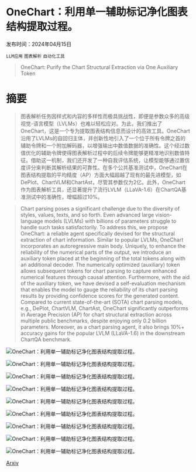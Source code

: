 # OneChart：利用单一辅助标记净化图表结构提取过程。

发布时间：2024年04月15日

`LLM应用` `图表解析` `自动化工具`

> OneChart: Purify the Chart Structural Extraction via One Auxiliary Token

# 摘要

> 图表解析任务因样式和内容的多样性而极具挑战性，即便是参数众多的高级视觉-语言模型（LVLMs）也难以轻松应对。为此，我们推出了OneChart，这是一个专为提取图表结构信息而设计的高效工具。OneChart沿用了LVLMs的自回归主体，并创新性地引入了一个位于所有令牌之首的辅助令牌和一个附加解码器，以增强输出中数值数据的准确性。这个经过数值优化的辅助令牌使得图表解析过程中的后续令牌能够更精准地识别数值特征。借助这一机制，我们还开发了一种自我评估系统，让模型能够通过置信度评分来判断其解析结果的可靠性。在多个公共基准测试中，OneChart在图表结构提取的平均精度（AP）方面大幅超越了现有的最先进模型，如DePlot、ChartVLM和ChartAst，尽管其参数仅为2亿。此外，OneChart作为图表解析工具，还显著提升了流行LVLM（LLaVA-1.6）在ChartQA基准测试中的准确性，增幅超过10%。

> Chart parsing poses a significant challenge due to the diversity of styles, values, texts, and so forth. Even advanced large vision-language models (LVLMs) with billions of parameters struggle to handle such tasks satisfactorily. To address this, we propose OneChart: a reliable agent specifically devised for the structural extraction of chart information. Similar to popular LVLMs, OneChart incorporates an autoregressive main body. Uniquely, to enhance the reliability of the numerical parts of the output, we introduce an auxiliary token placed at the beginning of the total tokens along with an additional decoder. The numerically optimized (auxiliary) token allows subsequent tokens for chart parsing to capture enhanced numerical features through causal attention. Furthermore, with the aid of the auxiliary token, we have devised a self-evaluation mechanism that enables the model to gauge the reliability of its chart parsing results by providing confidence scores for the generated content. Compared to current state-of-the-art (SOTA) chart parsing models, e.g., DePlot, ChartVLM, ChartAst, OneChart significantly outperforms in Average Precision (AP) for chart structural extraction across multiple public benchmarks, despite enjoying only 0.2 billion parameters. Moreover, as a chart parsing agent, it also brings 10%+ accuracy gains for the popular LVLM (LLaVA-1.6) in the downstream ChartQA benchmark.

![OneChart：利用单一辅助标记净化图表结构提取过程。](../../../paper_images/2404.09987/chart_6_v2.png)

![OneChart：利用单一辅助标记净化图表结构提取过程。](../../../paper_images/2404.09987/chart_3_v3.png)

![OneChart：利用单一辅助标记净化图表结构提取过程。](../../../paper_images/2404.09987/chart_2_v5.png)

![OneChart：利用单一辅助标记净化图表结构提取过程。](../../../paper_images/2404.09987/chart-infer2.png)

![OneChart：利用单一辅助标记净化图表结构提取过程。](../../../paper_images/2404.09987/append1.png)

![OneChart：利用单一辅助标记净化图表结构提取过程。](../../../paper_images/2404.09987/append2.png)

![OneChart：利用单一辅助标记净化图表结构提取过程。](../../../paper_images/2404.09987/append4.png)

![OneChart：利用单一辅助标记净化图表结构提取过程。](../../../paper_images/2404.09987/append3.png)

![OneChart：利用单一辅助标记净化图表结构提取过程。](../../../paper_images/2404.09987/chart_qa_all.png)

[Arxiv](https://arxiv.org/abs/2404.09987)